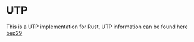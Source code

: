 UTP
=====
This is a UTP implementation for Rust, UTP information can be found here [bep29](https://www.bittorrent.org/beps/bep_0029.html)
